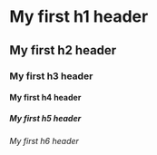 # My first h1 header
## My first h2 header
### My first h3 header
#### My first h4 header
##### My first h5 header
###### My first h6 header
